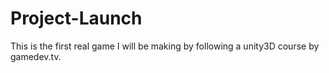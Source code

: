 # Project-Launch
This is the first real game I will be making by following a unity3D course by gamedev.tv. 


